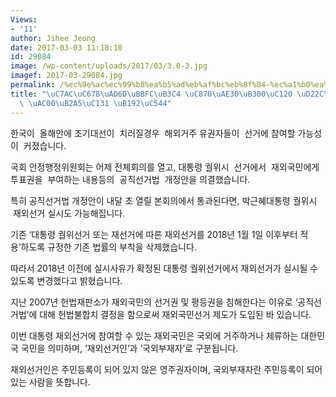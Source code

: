 ```yaml
---
Views:
- '11'
author: Jihee Jeong
date: 2017-03-03 11:18:10
id: 29084
image: /wp-content/uploads/2017/03/3.0-3.jpg
imagef: 2017-03-29084.jpg
permalink: /%ec%9e%ac%ec%99%b8%ea%b5%ad%eb%af%bc%eb%8f%84-%ec%a1%b0%ea%b8%b0%eb%8c%80%ec%84%a0-%ed%88%ac%ed%91%9c%ea%b6%8c-%ea%b0%80%eb%8a%a5%ec%84%b1-%eb%86%92%ec%95%84/
title: "\uC7AC\uC678\uAD6D\uBBFC\uB3C4 \uC870\uAE30\uB300\uC120 \uD22C\uD45C\uAD8C\
  \ \uAC00\uB2A5\uC131 \uB192\uC544"
---
```


한국이  올해안에 조기대선이  치러질경우  해외거주 유권자들이  선거에 참여할 가능성이  커졌습니다.

국회 안정행정위원회는 어제 전체회의를 열고, 대통령 궐위시  선거에서  재외국민에게  투표권을  부여하는 내용등의  공직선거법  개정안을 의결했습니다.

특히 공직선거법 개정안이 내달 초 열릴 본회의에서 통과된다면, 박근혜대통령 궐위시  재외선거 실시도 가능해집니다.

기존 ‘대통령 궐위선거 또는 재선거에 따른 재외선거를 2018년 1월 1일 이후부터 적용’하도록 규정한 기존 법률의 부칙을 삭제했습니다.

따라서 2018년 이전에 실시사유가 확정된 대통령 궐위선거에서 재외선거가 실시될 수 있도록 변경했다고 밝혔습니다.

지난 2007년 헌법재판소가 재외국민의 선거권 및 평등권을 침해한다는 이유로 ‘공직선거법’에 대해 헌법불합치 결정을 함으로써 재외국민선거 제도가 도입된 바 있습니다.

이번 대통령 재외선거에 참여할 수 있는 재외국민은 국외에 거주하거나 체류하는 대한민국 국민을 의미하며, ‘재외선거인’과 ‘국외부재자’로 구분됩니다.

재외선거인은 주민등록이 되어 있지 않은 영주권자이며, 국외부재자란 주민등록이 되어 있는 사람을 뜻합니다.

&nbsp;